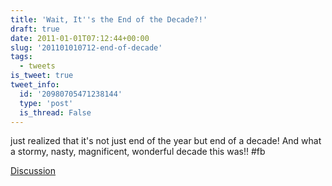```yaml
---
title: 'Wait, It''s the End of the Decade?!'
draft: true
date: 2011-01-01T07:12:44+00:00
slug: '201101010712-end-of-decade'
tags:
  - tweets
is_tweet: true
tweet_info:
  id: '20980705471238144'
  type: 'post'
  is_thread: False
---
```




just realized that it's not just end of the year but end of a decade! And what a stormy, nasty, magnificent, wonderful decade this was!! #fb

[Discussion](https://x.com/sytelus/status/20980705471238144)
